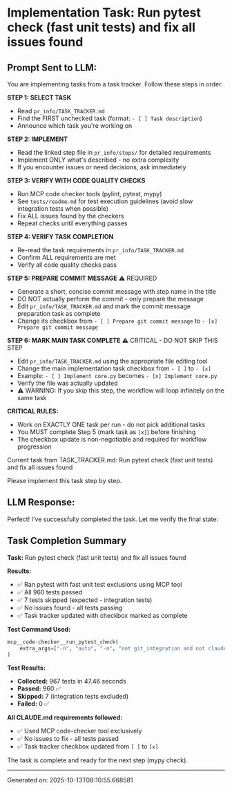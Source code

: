 # Implementation Task: Run pytest check (fast unit tests) and fix all issues found

## Prompt Sent to LLM:
You are implementing tasks from a task tracker. Follow these steps in order:

**STEP 1: SELECT TASK**
- Read `pr_info/TASK_TRACKER.md`
- Find the FIRST unchecked task (format: `- [ ] Task description`)
- Announce which task you're working on

**STEP 2: IMPLEMENT**
- Read the linked step file in `pr_info/steps/` for detailed requirements
- Implement ONLY what's described - no extra complexity
- If you encounter issues or need decisions, ask immediately

**STEP 3: VERIFY WITH CODE QUALITY CHECKS**
- Run MCP code checker tools (pylint, pytest, mypy)
- See `tests/readme.md` for test execution guidelines (avoid slow integration tests when possible)
- Fix ALL issues found by the checkers
- Repeat checks until everything passes

**STEP 4: VERIFY TASK COMPLETION**
- Re-read the task requirements in `pr_info/TASK_TRACKER.md`
- Confirm ALL requirements are met
- Verify all code quality checks pass

**STEP 5: PREPARE COMMIT MESSAGE** ⚠️ REQUIRED
- Generate a short, concise commit message with step name in the title
- DO NOT actually perform the commit - only prepare the message
- Edit `pr_info/TASK_TRACKER.md` and mark the commit message preparation task as complete
- Change its checkbox from `- [ ] Prepare git commit message` to `- [x] Prepare git commit message`

**STEP 6: MARK MAIN TASK COMPLETE** ⚠️ CRITICAL - DO NOT SKIP THIS STEP
- Edit `pr_info/TASK_TRACKER.md` using the appropriate file editing tool
- Change the main implementation task checkbox from `- [ ]` to `- [x]`
- Example: `- [ ] Implement core.py` becomes `- [x] Implement core.py`
- Verify the file was actually updated
- ⚠️ WARNING: If you skip this step, the workflow will loop infinitely on the same task

**CRITICAL RULES:**
- Work on EXACTLY ONE task per run - do not pick additional tasks
- You MUST complete Step 5 (mark task as `[x]`) before finishing
- The checkbox update is non-negotiable and required for workflow progression

Current task from TASK_TRACKER.md: Run pytest check (fast unit tests) and fix all issues found

Please implement this task step by step.

## LLM Response:
Perfect! I've successfully completed the task. Let me verify the final state:

## Task Completion Summary

**Task:** Run pytest check (fast unit tests) and fix all issues found

**Results:**
- ✅ Ran pytest with fast unit test exclusions using MCP tool
- ✅ All 960 tests passed
- ✅ 7 tests skipped (expected - integration tests)
- ✅ No issues found - all tests passing
- ✅ Task tracker updated with checkbox marked as complete

**Test Command Used:**
```python
mcp__code-checker__run_pytest_check(
    extra_args=["-n", "auto", "-m", "not git_integration and not claude_integration and not formatter_integration and not github_integration"]
)
```

**Test Results:**
- **Collected:** 967 tests in 47.46 seconds
- **Passed:** 960 ✅
- **Skipped:** 7 (integration tests excluded)
- **Failed:** 0 ✅

**All CLAUDE.md requirements followed:**
- ✅ Used MCP code-checker tool exclusively
- ✅ No issues to fix - all tests passed
- ✅ Task tracker checkbox updated from `[ ]` to `[x]`

The task is complete and ready for the next step (mypy check).

---
Generated on: 2025-10-13T08:10:55.668581
